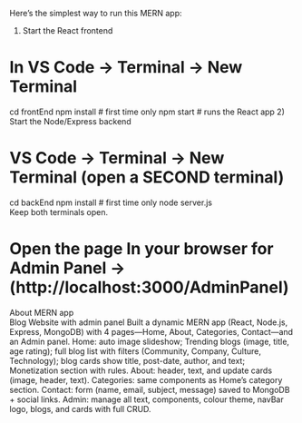 Here’s the simplest way to run this MERN app:
1) Start the React frontend
# In VS Code → Terminal → New Terminal
cd frontEnd
npm install     # first time only
npm start       # runs the React app
2) Start the Node/Express backend
# VS Code → Terminal → New Terminal (open a SECOND terminal)
cd backEnd
npm install     # first time only
node server.js  
Keep both terminals open.

# Open the page In your browser for Admin Panel → (http://localhost:3000/AdminPanel)



About MERN app  
Blog Website with admin panel
Built a dynamic MERN app (React, Node.js, Express, MongoDB) with 4 pages—Home, About, Categories, Contact—and an Admin panel.
Home: auto image slideshow; Trending blogs (image, title, age rating); full blog list with filters (Community, Company, Culture, Technology); blog cards show title, post-date, author, and text; Monetization section with rules.
About: header, text, and update cards (image, header, text).
Categories: same components as Home’s category section.
Contact: form (name, email, subject, message) saved to MongoDB + social links.
Admin: manage all text, components, colour theme, navBar logo, blogs, and cards with full CRUD.
